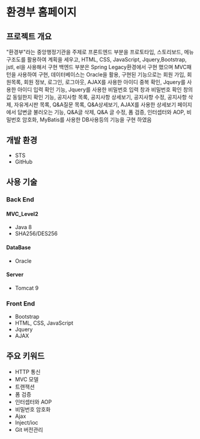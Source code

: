 # 환경부 홈페이지

## 프로젝트 개요
 "환경부"라는 중앙행정기관을 주제로 프론트엔드 부분을 프로토타입, 스토리보드, 메뉴구조도를 활용하여 계획을 세우고, HTML, CSS, JavaScript,
 Jquery,Bootstrap, jstl, el을 사용해서 구현
 백엔드 부분은 Spring Legacy환경에서 구현 했으며 MVC패턴을 사용하여 구현, 데이터베이스는 Oracle을 활용, 구현된 기능으로는 회원 가입, 회원목록,
 회원 정보, 로그인, 로그아웃, AJAX를 사용한 아이디 중복 확인, Jquery를 사용한 아이디 입력 확인 기능, Jquery를 사용한 비밀번호 입력 창과 비밀번호 확인 창의 값 동일한지 확인 기능,
 공지사항 목록, 공지사항 상세보기, 공지사항 수정, 공지사항 삭제, 자유게시판 목록,  Q&A질문 목록, Q&A상세보기, AJAX를 사용한 상세보기 페이지에서 답변글 불러오는 기능, Q&A글 삭제, Q&A 글 수정, 폼 검증, 인터셉터와 AOP, 비밀번호 암호화, MyBatis를 사용한 DB사용등의 기능을 구현 하였음
 
 ## 개발 환경
 * STS
 * GitHub
 
 ## 사용 기술
 ### Back End
 #### MVC_Level2
 * Java 8
 * SHA256/DES256
 
 #### DataBase
 * Oracle
 
 #### Server
 * Tomcat 9
 
 ### Front End
 * Bootstrap
 * HTML, CSS, JavaScript
 * Jquery
 * AJAX

## 주요 키워드
* HTTP 통신
* MVC 모델
* 트랜잭션
* 폼 검증
* 인터셉터와 AOP
* 비밀번호 암호화
* Ajax
* Inject/ioc
* Git 버전관리